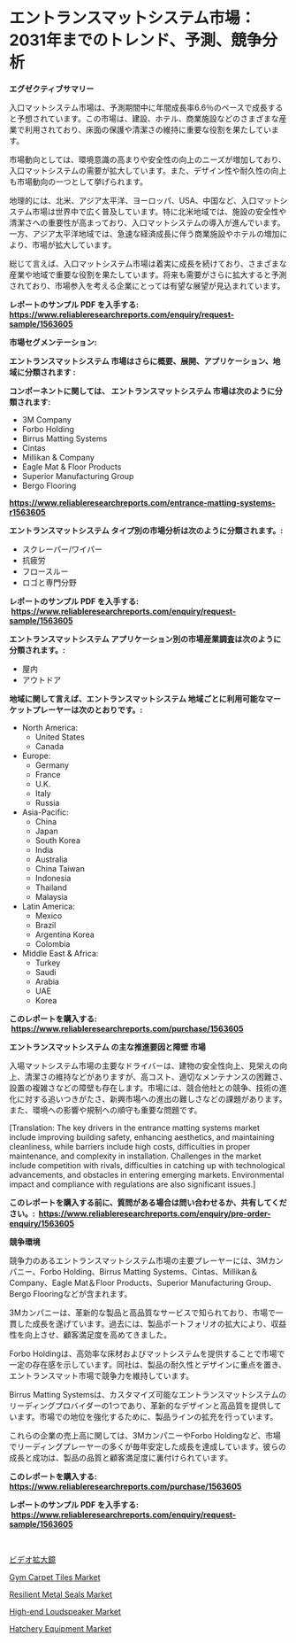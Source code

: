 <p><h1>エントランスマットシステム市場：2031年までのトレンド、予測、競争分析</h1></p><p><strong>エグゼクティブサマリー</strong></p>
<p><p>入口マットシステム市場は、予測期間中に年間成長率6.6％のペースで成長すると予想されています。この市場は、建設、ホテル、商業施設などのさまざまな産業で利用されており、床面の保護や清潔さの維持に重要な役割を果たしています。</p><p>市場動向としては、環境意識の高まりや安全性の向上のニーズが増加しており、入口マットシステムの需要が拡大しています。また、デザイン性や耐久性の向上も市場動向の一つとして挙げられます。</p><p>地理的には、北米、アジア太平洋、ヨーロッパ、USA、中国など、入口マットシステム市場は世界中で広く普及しています。特に北米地域では、施設の安全性や清潔さへの重要性が高まっており、入口マットシステムの導入が進んでいます。一方、アジア太平洋地域では、急速な経済成長に伴う商業施設やホテルの増加により、市場が拡大しています。</p><p>総じて言えば、入口マットシステム市場は着実に成長を続けており、さまざまな産業や地域で重要な役割を果たしています。将来も需要がさらに拡大すると予測されており、市場参入を考える企業にとっては有望な展望が見込まれています。</p></p>
<p><strong>レポートのサンプル PDF を入手する: <a href="https://www.reliableresearchreports.com/enquiry/request-sample/1563605">https://www.reliableresearchreports.com/enquiry/request-sample/1563605</a></strong></p>
<p><strong>市場セグメンテーション:</strong></p>
<p><strong> エントランスマットシステム 市場はさらに概要、展開、アプリケーション、地域に分類されます :</strong></p>
<p><strong>コンポーネントに関しては、 エントランスマットシステム 市場は次のように分類されます: &nbsp;</strong></p>
<p><ul><li>3M Company</li><li>Forbo Holding</li><li>Birrus Matting Systems</li><li>Cintas</li><li>Millikan & Company</li><li>Eagle Mat & Floor Products</li><li>Superior Manufacturing Group</li><li>Bergo Flooring</li></ul></p>
<p><strong><a href="https://www.reliableresearchreports.com/entrance-matting-systems-r1563605">https://www.reliableresearchreports.com/entrance-matting-systems-r1563605</a></strong></p>
<p><strong> エントランスマットシステム タイプ別の市場分析は次のように分類されます。:</strong></p>
<p><ul><li>スクレーパー/ワイパー</li><li>抗疲労</li><li>フロースルー</li><li>ロゴと専門分野</li></ul></p>
<p><strong>レポートのサンプル PDF を入手する: &nbsp;<a href="https://www.reliableresearchreports.com/enquiry/request-sample/1563605">https://www.reliableresearchreports.com/enquiry/request-sample/1563605</a></strong></p>
<p><strong> エントランスマットシステム アプリケーション別の市場産業調査は次のように分類されます。:</strong></p>
<p><ul><li>屋内</li><li>アウトドア</li></ul></p>
<p><strong>地域に関して言えば、エントランスマットシステム 地域ごとに利用可能なマーケットプレーヤーは次のとおりです。:</strong></p>
<p><ul>
    <li>
        North America:
        <ul>
            <li>United States</li>
            <li>Canada</li>
        </ul>
    </li>
    <li>
        Europe:
        <ul>
            <li>Germany</li>
            <li>France</li>
            <li>U.K.</li>
            <li>Italy</li>
            <li>Russia</li>
        </ul>
    </li>
    <li>
        Asia-Pacific:
        <ul>
            <li>China</li>
            <li>Japan</li>
            <li>South Korea</li>
            <li>India</li>
            <li>Australia</li>
            <li>China Taiwan</li>
            <li>Indonesia</li>
            <li>Thailand</li>
            <li>Malaysia</li>
        </ul>
    </li>
    <li>
        Latin America:
        <ul>
            <li>Mexico</li>
            <li>Brazil</li>
            <li>Argentina Korea</li>
            <li>Colombia</li>
        </ul>
    </li>
    <li>
        Middle East & Africa:
        <ul>
            <li>Turkey</li>
            <li>Saudi</li>
            <li>Arabia</li>
            <li>UAE</li>
            <li>Korea</li>
        </ul>
    </li>
    </ul></p>
<p><strong>このレポートを購入する: &nbsp;<a href="https://www.reliableresearchreports.com/purchase/1563605">https://www.reliableresearchreports.com/purchase/1563605</a></strong></p>
<p><strong>エントランスマットシステム の主な推進要因と障壁 市場</strong></p>
<p><p>入場マットシステム市場の主要なドライバーは、建物の安全性向上、見栄えの向上、清潔さの維持などがありますが、高コスト、適切なメンテナンスの困難さ、設置の複雑さなどの障壁も存在します。市場には、競合他社との競争、技術の進化に対する追いつきがたさ、新興市場への進出の難しさなどの課題があります。また、環境への影響や規制への順守も重要な問題です。</p><p>[Translation: The key drivers in the entrance matting systems market include improving building safety, enhancing aesthetics, and maintaining cleanliness, while barriers include high costs, difficulties in proper maintenance, and complexity in installation. Challenges in the market include competition with rivals, difficulties in catching up with technological advancements, and obstacles in entering emerging markets. Environmental impact and compliance with regulations are also significant issues.]</p></p>
<p><strong>このレポートを購入する前に、質問がある場合は問い合わせるか、共有してください。:&nbsp; <a href="https://www.reliableresearchreports.com/enquiry/pre-order-enquiry/1563605">https://www.reliableresearchreports.com/enquiry/pre-order-enquiry/1563605</a></strong></p>
<p><strong>競争環境</strong></p>
<p><p>競争力のあるエントランスマットシステム市場の主要プレーヤーには、3Mカンパニー、Forbo Holding、Birrus Matting Systems、Cintas、Millikan＆Company、Eagle Mat＆Floor Products、Superior Manufacturing Group、Bergo Flooringなどが含まれます。</p><p>3Mカンパニーは、革新的な製品と高品質なサービスで知られており、市場で一貫した成長を遂げています。過去には、製品ポートフォリオの拡大により、収益性を向上させ、顧客満足度を高めてきました。</p><p>Forbo Holdingは、高効率な床材およびマットシステムを提供することで市場で一定の存在感を示しています。同社は、製品の耐久性とデザインに重点を置き、エントランスマット市場で競争力を維持しています。</p><p>Birrus Matting Systemsは、カスタマイズ可能なエントランスマットシステムのリーディングプロバイダーの1つであり、革新的なデザインと高品質を提供しています。市場での地位を強化するために、製品ラインの拡充を行っています。</p><p>これらの企業の売上高に関しては、3MカンパニーやForbo Holdingなど、市場でリーディングプレーヤーの多くが毎年安定した成長を達成しています。彼らの成長と成功は、製品の品質と顧客満足度に裏付けられています。</p></p>
<p><strong>このレポートを購入する: &nbsp; <a href="https://www.reliableresearchreports.com/purchase/1563605">https://www.reliableresearchreports.com/purchase/1563605</a></strong></p>
<p><strong>レポートのサンプル PDF を入手する: &nbsp;<a href="https://www.reliableresearchreports.com/enquiry/request-sample/1563605">https://www.reliableresearchreports.com/enquiry/request-sample/1563605</a></strong><strong></strong></p>
<p>&nbsp;</p>
<p><p><a href="https://github.com/MosesSpinka1914/Market-Research-Report-List-1/blob/main/249376265790.md">ビデオ拡大鏡</a></p><p><a href="https://github.com/bobicer/Market-Research-Report-List-3/blob/main/gym-carpet-tiles-market.md">Gym Carpet Tiles Market</a></p><p><a href="https://www.linkedin.com/pulse/resilient-metal-seals-market-analysis-its-cagr-segmentation-1673c">Resilient Metal Seals Market</a></p><p><a href="https://github.com/timeliteaut/Market-Research-Report-List-2/blob/main/high-end-loudspeaker-market.md">High-end Loudspeaker Market</a></p><p><a href="https://www.linkedin.com/pulse/decoding-hatchery-equipment-market-metrics-share-trends-growth-lvnse">Hatchery Equipment Market</a></p></p>